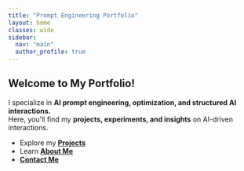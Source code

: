 ```yaml
---
title: "Prompt Engineering Portfolio"
layout: home
classes: wide
sidebar:
  nav: "main"
  author_profile: true
---
```


## Welcome to My Portfolio!

I specialize in **AI prompt engineering, optimization, and structured AI interactions.**  
Here, you'll find my **projects, experiments, and insights** on AI-driven interactions.

- Explore my **[Projects](/projects/)**
- Learn **[About Me](/about/)**
- **[Contact Me](/contact/)**  
